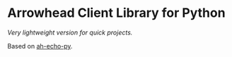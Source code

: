 # Arrowhead Client Library for Python
_Very lightweight version for quick projects._

Based on [ah-echo-py](https://github.com/jara001/ah-echo-py).

